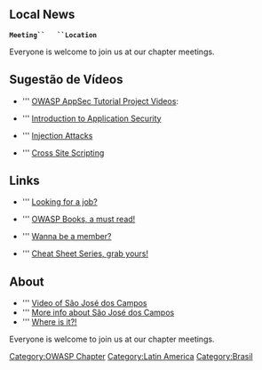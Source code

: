 ## Local News

**`Meeting``   ``Location`**

Everyone is welcome to join us at our chapter meetings.

## Sugestão de Vídeos

  - ''' [OWASP AppSec Tutorial Project
    Videos](https://www.owasp.org/index.php/OWASP_Appsec_Tutorial_Series):

<!-- end list -->

  - ''' [Introduction to Application
    Security](http://www.youtube.com/watch?v=CDbWvEwBBxo)

<!-- end list -->

  - ''' [Injection Attacks](http://www.youtube.com/watch?v=pypTYPaU7mM)

<!-- end list -->

  - ''' [Cross Site
    Scripting](http://www.youtube.com/watch?v=_Z9RQSnf8-g)

## Links

  - ''' [Looking for a job?](https://www.owasp.org/index.php/OWASP_Jobs)

<!-- end list -->

  - ''' [OWASP Books, a must
    read\!](http://www.lulu.com/spotlight/owasp)

<!-- end list -->

  - ''' [Wanna be a member?](https://www.owasp.org/index.php/Membership)

<!-- end list -->

  - ''' [Cheat Sheet Series, grab
    yours\!](https://www.owasp.org/index.php/Cheat_Sheets)

## About

  - ''' [Video of São José dos Campos](https://youtu.be/z8n_Osd2qCk)
  - ''' [More info about São José dos
    Campos](https://en.wikipedia.org/wiki/S%C3%A3o_Jos%C3%A9_dos_Campos)
  - ''' [Where is it?\!](https://goo.gl/maps/N23XW1fya1F2)

Everyone is welcome to join us at our chapter meetings.

[Category:OWASP Chapter](Category:OWASP_Chapter "wikilink")
[Category:Latin America](Category:Latin_America "wikilink")
[Category:Brasil](Category:Brasil "wikilink")